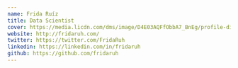 ```yaml
---
name: Frida Ruíz
title: Data Scientist
cover: https://media.licdn.com/dms/image/D4E03AQFfObbA7_BnEg/profile-displayphoto-shrink_800_800/0/1668997843548?e=1678924800&v=beta&t=Ok4QiuJ_fIBJyOxNcO81-wIsHuJXrdP7w9c39mK0sII
website: http://fridaruh.com/ 
twitter: https://twitter.com/FridaRuh
linkedin: https://linkedin.com/in/fridaruh
github: https://github.com/fridaruh
---
```

